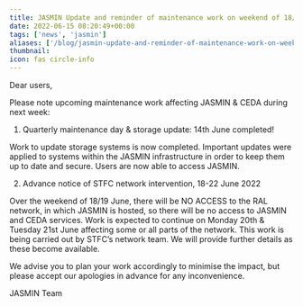 ```yaml
---
title: JASMIN Update and reminder of maintenance work on weekend of 18/19 June
date: 2022-06-15 08:20:49+00:00
tags: ['news', 'jasmin']
aliases: ['/blog/jasmin-update-and-reminder-of-maintenance-work-on-weekend-of-1819-june']
thumbnail: 
icon: fas circle-info
---
```


Dear users,  
  



Please note upcoming maintenance work affecting JASMIN & CEDA during next week:  
  



1. Quarterly maintenance day & storage update: 14th June completed!


Work to update storage systems is now completed. Important updates were applied to systems within the JASMIN infrastructure in order to keep them up to date and secure. Users are now able to access JASMIN.   
  



2. Advance notice of STFC network intervention, 18-22 June 2022


Over the weekend of 18/19 June, there will be NO ACCESS to the RAL network, in which JASMIN is hosted, so there will be no access to JASMIN and CEDA services. Work is expected to continue on Monday 20th & Tuesday 21st June affecting some or all parts of the network. This work is being carried out by STFC’s network team. We will provide further details as these become available.


We advise you to plan your work accordingly to minimise the impact, but please accept our apologies in advance for any inconvenience.  
  



JASMIN Team


